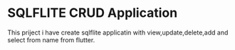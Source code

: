 # SQLFLITE CRUD Application
 This priject i have create sqlflite applicatin with view,update,delete,add and select from name from flutter.
